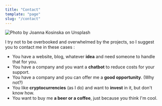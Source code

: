 ```yaml
---
title: "Contact"
template: "page"
slug: "/contact"
---
```


![Photo by Joanna Kosinska on Unsplash](/media/image-4.jpg)

I try not to be overbooked and overwhelmed by the projects, so I suggest you to contact me in these cases :
+ You have a website, blog, whatever **idea** and need someone to handle that for you.
+ You have a company and you want a **chatbot** to reduce costs for your support.
+ You have a company and you can offer me a **good opportunity**. (Why not?)
+ You like **cryptocurrencies** (as I do) and want to **invest** in it, but don't know how.
+ You want to buy me **a beer or a coffee**, just because you think I'm cool.
